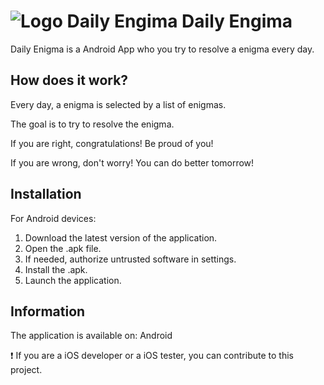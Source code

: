 # ![Logo Daily Engima](Assets/DailyEngima.png) Daily Engima
Daily Enigma is a Android App who you try to resolve a enigma every day.

## How does it work?
Every day, a enigma is selected by a list of enigmas.

The goal is to try to resolve the enigma.

If you are right, congratulations! Be proud of you!

If you are wrong, don't worry! You can do better tomorrow!

## Installation
For Android devices:
1. Download the latest version of the application.
2. Open the .apk file.
3. If needed, authorize untrusted software in settings.
4. Install the .apk.
5. Launch the application.

## Information
The application is available on: Android

❗ If you are a iOS developer or a iOS tester, you can contribute to this project.

